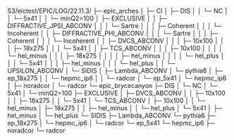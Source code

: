 S3/eictest/EPIC/LOG/22.11.3/
├─ epic_arches
│  ├─ CI
│  ├─ DIS
│  │  └─ NC
│  │     └─ 5x41
│  │        └─ minQ2=100
│  ├─ EXCLUSIVE
│  │  ├─ DIFFRACTIVE_JPSI_ABCONV
│  │  │  └─ Sartre
│  │  │     ├─ Coherent
│  │  │     └─ Incoherent
│  │  ├─ DIFFRACTIVE_PHI_ABCONV
│  │  │  └─ Sartre
│  │  │     ├─ Coherent
│  │  │     └─ Incoherent
│  │  ├─ DVCS_ABCONV
│  │  │  ├─ 10x100
│  │  │  ├─ 18x275
│  │  │  └─ 5x41
│  │  ├─ TCS_ABCONV
│  │  │  ├─ 10x100
│  │  │  │  └─ hel_minus
│  │  │  ├─ 18x275
│  │  │  │  ├─ hel_minus
│  │  │  │  └─ hel_plus
│  │  │  └─ 5x41
│  │  │     ├─ hel_minus
│  │  │     └─ hel_plus
│  │  └─ UPSILON_ABCONV
│  └─ SIDIS
│     ├─ Lambda_ABCONV
│     └─ pythia6
│        ├─ ep_18x275
│        │  └─ hepmc_ip6
│        │     └─ radcor
│        └─ ep_5x41
│           └─ hepmc_ip6
│              ├─ noradcor
│              └─ radcor
└─ epic_brycecanyon
   ├─ DIS
   │  └─ NC
   │     └─ 5x41
   │        └─ minQ2=100
   ├─ EXCLUSIVE
   │  ├─ DVCS_ABCONV
   │  │  ├─ 10x100
   │  │  ├─ 18x275
   │  │  └─ 5x41
   │  └─ TCS_ABCONV
   │     ├─ 10x100
   │     │  └─ hel_minus
   │     ├─ 18x275
   │     │  ├─ hel_minus
   │     │  └─ hel_plus
   │     └─ 5x41
   │        ├─ hel_minus
   │        └─ hel_plus
   └─ SIDIS
      ├─ Lambda_ABCONV
      └─ pythia6
         ├─ ep_18x275
         │  └─ hepmc_ip6
         │     └─ radcor
         └─ ep_5x41
            └─ hepmc_ip6
               ├─ noradcor
               └─ radcor
